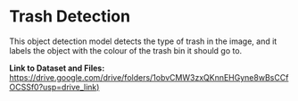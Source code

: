 # Trash Detection
This object detection model detects the type of trash in the image, and it labels the object with the colour of the trash bin it should go to.

 

 

**Link to Dataset and Files:** 
<https://drive.google.com/drive/folders/1obvCMW3zxQKnnEHGyne8wBsCCfOCSSf0?usp=drive_link)>
